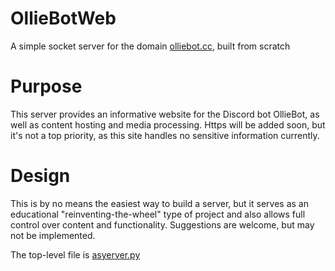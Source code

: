 # OllieBotWeb
A simple socket server for the domain <a href="https://olliebot.cc">olliebot.cc</a>, built from scratch

# Purpose
This server provides an informative website for the Discord bot OllieBot, as well as content hosting and media processing. Https will be added soon, but it's not a top priority, as this site handles no sensitive information currently.

# Design
This is by no means the easiest way to build a server, but it serves as an educational "reinventing-the-wheel" type of project and also allows full control over content and functionality.
Suggestions are welcome, but may not be implemented.

The top-level file is <a href="https://github.com/CantSayIHave/OllieBotWeb/blob/master/asyerver.py">asyerver.py</a>
